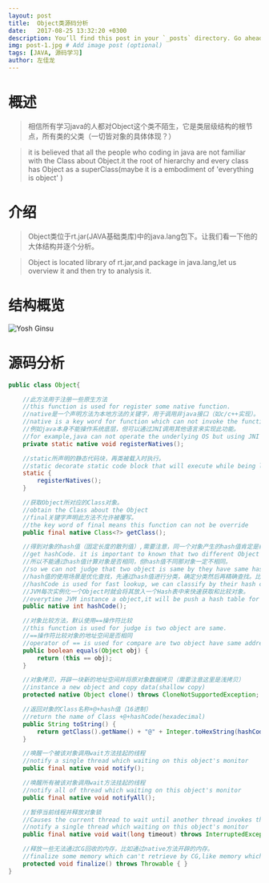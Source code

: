 ```yaml
---
layout: post
title:  Object类源码分析
date:   2017-08-25 13:32:20 +0300
description: You’ll find this post in your `_posts` directory. Go ahead and edit it and re-build the site to see your changes. # Add post description (optional)
img: post-1.jpg # Add image post (optional)
tags: [JAVA, 源码学习]
author: 左佳龙
---
```


# 概述

>相信所有学习java的人都对Object这个类不陌生，它是类层级结构的根节点，所有类的父类（一切皆对象的具体体现？）

>it is believed that all the people who coding in java are not familiar with the Class about Object.it the root of hierarchy and every class has Object as a superClass(maybe it is a embodiment of 'everything is object' )

# 介绍

>Object类位于rt.jar(JAVA基础类库)中的java.lang包下。让我们看一下他的大体结构并逐个分析。

>Object is located library of rt.jar,and package in java.lang,let us overview it and then try to analysis it.

# 结构概览

![Yosh Ginsu]({{site.baseurl}}/assets/img/objcet/object-overview.png)

# 源码分析

```java
public class Object{

    //此方法用于注册一些原生方法
    //this function is used for register some native function.
    //native是一个声明方法为本地方法的关键字，用于调用非java接口（如c/c++实现）。
    //native is a key word for function which can not invoke the function that code without java.
    //例如java本身不能操作系统底层，但可以通过JNI调用其他语言来实现此功能。
    //for example,java can not operate the underlying OS but using JNI to invoke other language like c or c++ to do this.
    private static native void registerNatives();

    //static所声明的静态代码块，再类被载入时执行。
    //static decorate static code block that will execute while being load first time.
    static {
        registerNatives();
    }

    //获取Object所对应的Class对象。
    //obtain the Class about the Object
    //final关键字声明此方法不允许被覆写。
    //the key word of final means this function can not be override
    public final native Class<?> getClass();

    //得到对象的hash值（固定长度的散列值）,需要注意，同一个对象产生的hash值肯定是相同的而不同的对象产生的hash值不一定是不同的。
    //get hashCode. it is important to known that two different Object may be have same hash code.
    //所以不能通过hash值计算对象是否相同，但hash值不同那对象一定不相同。
    //so we can not judge that two object is same by they have same hash code.but we can judge they are different by this.
    //hash值的使用场景是优化查找，先通过hash值进行分类，确定分类然后再精确查找。比如HashMap,HashTree等Hash集合中便于快速确定value位置。
    //hashCode is used for fast lookup, we can classify by their hash code and then confirm the real position.like HashMap,HashTree.
    //JVM每次实例化一个Object时就会将其放入一个Hash表中来快速获取和比较对象。
    //everytime JVM instance a object,it will be push a hash table for fast compare and lookup .
    public native int hashCode();

    //对象比较方法，默认使用==操作符比较
    //this function is used for judge is two object are same.
    //==操作符比较对象的地址空间是否相同
    //operator of == is used for compare are two object have same address space.
    public boolean equals(Object obj) {
        return (this == obj);
    }

    //对象拷贝，开辟一块新的地址空间并将原对象数据拷贝（需要注意这里是浅拷贝）
    //instance a new object and copy data(shallow copy)
    protected native Object clone() throws CloneNotSupportedException;

    //返回对象的Class名称+@+hash值（16进制）
    //return the name of Class +@+hashCode(hexadecimal)
    public String toString() {
        return getClass().getName() + "@" + Integer.toHexString(hashCode());
    }

    //唤醒一个被该对象调用wait方法挂起的线程
    //notify a single thread which waiting on this object's monitor
    public final native void notify();

    //唤醒所有被该对象调用wait方法挂起的线程
    //notify all of thread which waiting on this object's monitor
    public final native void notifyAll();

    //暂停当前线程并释放对象锁
    //Causes the current thread to wait until another thread invokes the notify or notifyAll
    //notify a single thread which waiting on this object's monitor
    public final native void wait(long timeout) throws InterruptedException;

    //释放一些无法通过CG回收的内存，比如通过native方法开辟的内存。
    //finalize some memory which can't retrieve by CG,like memory which open up by native function.
    protected void finalize() throws Throwable { }
}
```


